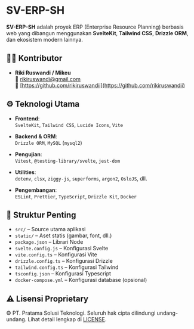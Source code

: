 # SV-ERP-SH

**SV-ERP-SH** adalah proyek ERP (Enterprise Resource Planning) berbasis web yang dibangun menggunakan **SvelteKit**, **Tailwind CSS**, **Drizzle ORM**, dan ekosistem modern lainnya.

## 👨‍💻 Kontributor

- **Riki Ruswandi / Mikeu**  
  📧 [rikiruswandi@gmail.com](mailto:rikiruswandi@gmail.com)  
  🔗 [https://github.com/rikiruswandii](https://github.com/rikiruswandii)

## ⚙️ Teknologi Utama

- **Frontend**:  
  `SvelteKit`, `Tailwind CSS`, `Lucide Icons`, `Vite`

- **Backend & ORM**:  
  `Drizzle ORM`, `MySQL` (`mysql2`)

- **Pengujian**:  
  `Vitest`, `@testing-library/svelte`, `jest-dom`

- **Utilities**:  
  `dotenv`, `clsx`, `ziggy-js`, `superforms`, `argon2`, `OsloJS`, dll.

- **Pengembangan**:  
  `ESLint`, `Prettier`, `TypeScript`, `Drizzle Kit`, `Docker`

## 📁 Struktur Penting

- `src/` – Source utama aplikasi  
- `static/` – Aset statis (gambar, font, dll.)  
- `package.json` – Librari Node    
- `svelte.config.js` – Konfigurasi Svelte    
- `vite.config.ts` – Konfigurasi Vite  
- `drizzle.config.ts` – Konfigurasi Drizzle  
- `tailwind.config.ts` – Konfigurasi Tailwind  
- `tsconfig.json` – Konfigurasi Typescript  
- `docker-compose.yml` – Konfigurasi database (opsional)

## ⚠️ Lisensi Proprietary

© PT. Pratama Solusi Teknologi. Seluruh hak cipta dilindungi undang-undang.
Lihat detail lengkap di [LICENSE](./LICENSE).
